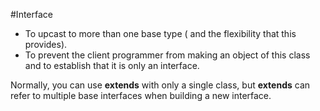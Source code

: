 #Interface
* To upcast to more than one base type ( and the flexibility that this provides).
* To prevent the client programmer from making an object of this class and to establish that it is only an interface.

Normally, you can use __extends__ with only a single class, but __extends__ can refer to multiple base interfaces when building a new 
interface. 

